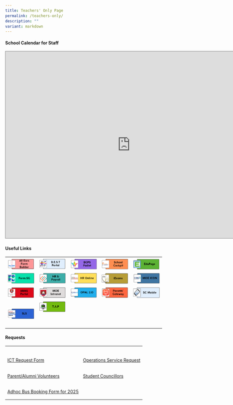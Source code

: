 ```yaml
---
title: Teachers' Only Page
permalink: /teachers-only/
description: ""
variant: markdown
---
```

<h4>School Calendar for Staff</h4>
<div class="iframe-wrapper">
<iframe style="border:solid 1px #777" height="600" width="800" allowfullscreen="true" frameborder="0" src="https://calendar.google.com/calendar/embed?height=600&amp;wkst=1&amp;ctz=Asia%2FSingapore&amp;bgcolor=%23ffffff&amp;src=Y3FwZ3V2Z3ZxNmMzY3FsMm00Z2hhcHVzaDRAZ3JvdXAuY2FsZW5kYXIuZ29vZ2xlLmNvbQ&amp;src=MHBjcnE1N2xwc285MTdqaDhpYWF2cWluZWdAZ3JvdXAuY2FsZW5kYXIuZ29vZ2xlLmNvbQ&amp;src=MTUxZDhmM2I1YWZhMzY4YTQzODBiMjQ4YWQwZjIwODkyMTE0MjM0MmVmMjc0ZTdjMzA3M2FiNzI1MjQxNjc3MEBncm91cC5jYWxlbmRhci5nb29nbGUuY29t&amp;src=YmVkb2tncmVlbnByaUBnbWFpbC5jb20&amp;color=%23616161&amp;color=%23009688&amp;color=%23AD1457&amp;color=%23B39DDB"></iframe>
</div>
<h4><strong>Useful Links</strong><br></h4>
<table style="minWidth: 125px">
<colgroup>
<col>
<col>
<col>
<col>
<col>
</colgroup>
<tbody>
<tr>
<th rowspan="1" colspan="1">
<div class="isomer-image-wrapper">
<a href="https://allears.estl.edu.sg/">
<img style="width: 100%" height="auto" width="100%" src="/images/Teachers%20Only%20Page/all%20ears%20form%20builder.png">
</a>
	</div>
</th>
<th rowspan="1" colspan="1">
<div class="isomer-image-wrapper">
<a href="https://sites.google.com/moe.edu.sg/bgps-edtech-support-tools/">
<img style="width: 100%" height="auto" width="100%" src="/images/Teachers%20Only%20Page/bgt2%20bestportal.png">
</a>
</div>
</th>
<th rowspan="1" colspan="1">
<div class="isomer-image-wrapper">
<a href="">
<img style="width: 100%" height="auto" width="100%" src="/images/Teachers%20Only%20Page/bgt3bgps.png">
</a>
</div>
</th>
<th rowspan="1" colspan="1">
<div class="isomer-image-wrapper">
<a href="https://schoolcockpit.moe.gov.sg/">
<img style="width: 100%" height="auto" width="100%" src="/images/Teachers%20Only%20Page/bgt16_school%20cockpit.png">
</a>
</div>
</th>
<th rowspan="1" colspan="1">
<div class="isomer-image-wrapper">
<a href="https://bgps.edupage.org">
<img style="width: 100%" height="auto" width="100%" src="/images/Teachers%20Only%20Page/bgt4edupage.png">
</a>
</div>
</th>
</tr>
<tr>
<td rowspan="1" colspan="1">
<div class="isomer-image-wrapper">
<a href="https://form.gov.sg/">
<img style="width: 100%" height="auto" width="100%" src="/images/Teachers%20Only%20Page/bgt5_form.png">
</a>
</div>
</td>
<td rowspan="1" colspan="1">
<div class="isomer-image-wrapper">
<a href="https://www.hrp.gov.sg/">
<img style="width: 100%" height="auto" width="100%" src="/images/Teachers%20Only%20Page/bgt6_hr&amp;payroll.png">
</a>
</div>
</td>
<td rowspan="1" colspan="1">
<div class="isomer-image-wrapper">
<a href="http://intranet.moe.gov.sg/hronline/Pages/Home.aspx">
<img style="width: 100%" height="auto" width="100%" src="/images/Teachers%20Only%20Page/bgt7%20hr%20online.png">
</a>
</div>
</td>
<td rowspan="1" colspan="1">
<div class="isomer-image-wrapper">
<a href="https://iexams.seab.gov.sg/">
<img style="width: 100%" height="auto" width="100%" src="/images/Teachers%20Only%20Page/bgt8_iexam.png">
</a>
</div>
</td>
<td rowspan="1" colspan="1">
<div class="isomer-image-wrapper">
<a href="https://icon.moe.edu.sg/">
<img style="width: 100%" height="auto" width="100%" src="/images/Teachers%20Only%20Page/bgt9_moe%20icon.png">
</a>	
</div>
</td>
</tr>
<tr>
<td rowspan="1" colspan="1">
<div class="isomer-image-wrapper">
<a href="https://idp.mims.moe.gov.sg/">
<img style="width: 100%" height="auto" width="100%" src="/images/Teachers%20Only%20Page/bgt11_mims%20portal.png">
</a>
</div>
</td>
<td rowspan="1" colspan="1">
<div class="isomer-image-wrapper">
<a href="https://intranet.moe.gov.sg/Pages/Home.aspx">
<img style="width: 100%" height="auto" width="100%" src="/images/Teachers%20Only%20Page/bgt12_moe%20intranet.png">
</a>
</div>
</td>
<td rowspan="1" colspan="1">
<div class="isomer-image-wrapper">
<a href="https://opal2.moe.edu.sg/">
<img style="width: 100%" height="auto" width="100%" src="/images/Teachers%20Only%20Page/bgt13_opal.png">
</a>
</div>
</td>
<td rowspan="1" colspan="1">
<div class="isomer-image-wrapper">
<a href="https://pg.moe.edu.sg">
<img style="width: 100%" height="auto" width="100%" src="/images/Teachers%20Only%20Page/bgt14_parents'%20gateway.png">
</a>
</div>
</td>
<td rowspan="1" colspan="1">
<div class="isomer-image-wrapper">
<a href="https://scmobile.moe.edu.sg">
<img style="width: 100%" height="auto" width="100%" src="/images/Teachers%20Only%20Page/bgt15_sc%20mobile.png">
</a>
</div>
</td>
</tr>
<tr>
<td rowspan="1" colspan="1">
<a href="https://learning.moe.edu.sg/">
</a><div class="isomer-image-wrapper"><a href="https://learning.moe.edu.sg/">
<img style="width: 100%" height="auto" width="100%" src="/images/Teachers%20Only%20Page/bgt17_sls.png">
</a>
</div>
</td>
<td rowspan="1" colspan="1">
<div class="isomer-image-wrapper">
<a href="">
<img style="width: 100%" height="auto" width="100%" src="/images/Teachers%20Only%20Page/bgt18tap.png">
</a>
</div>
<p>
<br>
</p>
</td>
<td rowspan="1" colspan="1">
<p></p>
</td>
<td rowspan="1" colspan="1">
<p></p>
</td>
<td rowspan="1" colspan="1">
<p></p>
</td>
</tr>
</tbody>
</table>
<h4><strong>Requests</strong><br></h4>
<table style="minWidth: 50px">
<colgroup>
<col>
<col>
</colgroup>
<tbody>
<tr>
<th rowspan="1" colspan="1">
<p></p>
</th>
<th rowspan="1" colspan="1">
<p></p>
</th>
</tr>
<tr>
<td rowspan="1" colspan="1">
<p><a href="https://sites.google.com/view/bgpsrequest/home" rel="noopener noreferrer nofollow" target="_blank">ICT Request Form</a>
</p>
</td>
<td rowspan="1" colspan="1">
<p><a href="https://sites.google.com/view/bgpsrequest/operations-request" rel="noopener noreferrer nofollow" target="_blank">Operations Service Request</a>
</p>
</td>
</tr>
<tr>
<td rowspan="1" colspan="1">
<p><a href="https://docs.google.com/forms/d/e/1FAIpQLSetKHoBFT316tMEsbT6JcXVvZNs_LaT7JUewGKdlwZDg1BxdQ/viewform" rel="noopener noreferrer nofollow" target="_blank">Parent/Alumni Volunteers</a>
</p>
</td>
<td rowspan="1" colspan="1">
<p><a href="https://docs.google.com/forms/d/e/1FAIpQLSe8f7TRr4lXRDv02lNMK3PgBEQepJQ5szMNP3uFX-4AdvxLJw/viewform" rel="noopener noreferrer nofollow" target="_blank">Student Councillors</a>
</p>
</td>
</tr>
<tr>
<td rowspan="1" colspan="1">
<p><a href="/files/Forms/2025/Ad_hoc_Bus_Services_Work_Order_Form.pdf" rel="noopener noreferrer nofollow" target="_blank">Adhoc Bus Booking Form for 2025</a>
</p>
</td>
<td rowspan="1" colspan="1">
<p></p>
</td>
</tr>
</tbody>
</table>
<p></p>